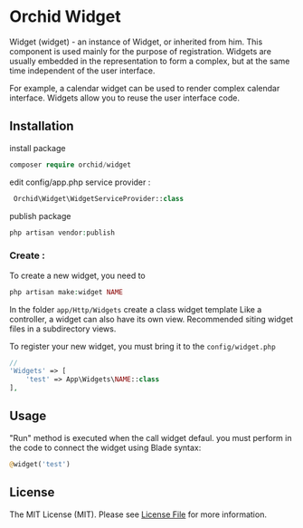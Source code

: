 # Orchid Widget


Widget (widget) - an instance of Widget, or inherited from him. This component is used mainly for the purpose of registration. Widgets are usually embedded in the representation to form a complex, but at the same time independent of the user interface.

For example, a calendar widget can be used to render complex calendar interface. Widgets allow you to reuse the user interface code.


## Installation

install package

```php
composer require orchid/widget
```

edit config/app.php service provider :

```php
 Orchid\Widget\WidgetServiceProvider::class
```

publish package

```php
php artisan vendor:publish
```

### Create :
	
To create a new widget, you need to
```php
php artisan make:widget NAME
```
In the folder `app/Http/Widgets` create a class widget template
Like a controller, a widget can also have its own view.
Recommended siting widget files in a subdirectory views.

To register your new widget, you must bring it to the `config/widget.php`

```php
//
'Widgets' => [
    'test' => App\Widgets\NAME::class
],
```
	
## Usage

"Run" method is executed when the call widget defaul.
you must perform in the code to connect the widget using Blade syntax:
```php
@widget('test')
```

## License

The MIT License (MIT). Please see [License File](LICENSE.md) for more information.
